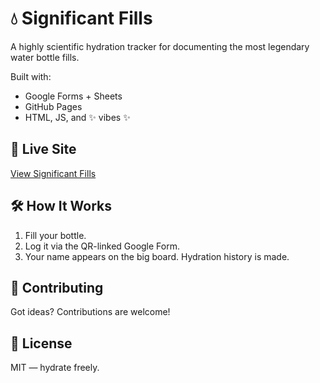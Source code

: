 # 💧 Significant Fills

A highly scientific hydration tracker for documenting the most legendary water bottle fills.

Built with:
- Google Forms + Sheets
- GitHub Pages
- HTML, JS, and ✨ vibes ✨

## 🚀 Live Site
[View Significant Fills](https://rangerbug.github.io/significant-fills/)

## 🛠 How It Works
1. Fill your bottle.
2. Log it via the QR-linked Google Form.
3. Your name appears on the big board. Hydration history is made.

## 🤝 Contributing
Got ideas?
Contributions are welcome!

## 🧪 License
MIT — hydrate freely.
